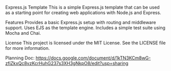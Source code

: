 Express.js Template
This is a simple Express.js template that can be used as a starting point for creating web applications with Node.js and Express.

Features
Provides a basic Express.js setup with routing and middleware support.
Uses EJS as the template engine.
Includes a simple test suite using Mocha and Chai.

License
This project is licensed under the MIT License. See the LICENSE file for more information.

Planning Doc: https://docs.google.com/document/d/1kTN3KCm8wG-zfiZkxQc8vzKcrHuhG237s3XH3gNkpO8/edit?usp=sharing
